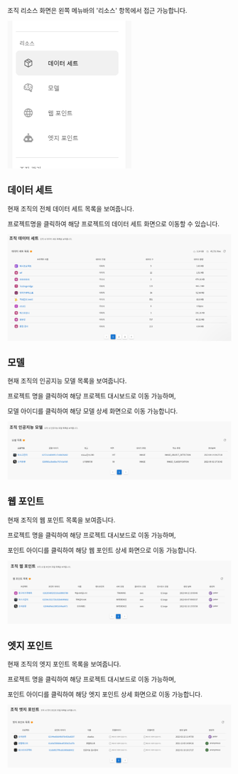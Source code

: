 조직 리소스 화면은 왼쪽 메뉴바의 '리소스' 항목에서 접근 가능합니다.

![img1](https://raw.githubusercontent.com/vazilcompany/vridge-docs/main/guide/img/organization/resources_01.png)  


  

데이터 세트
------


현재 조직의 전체 데이터 세트 목록을 보여줍니다.

프로젝트명을 클릭하여 해당 프로젝트의 데이터 세트 화면으로 이동할 수 있습니다.

  

![img1](https://raw.githubusercontent.com/vazilcompany/vridge-docs/main/guide/img/organization/resources_02.png)  


  

모델
--


현재 조직의 인공지능 모델 목록을 보여줍니다.

프로젝트 명을 클릭하여 해당 프로젝트 대시보드로 이동 가능하며,

모델 아이디를 클릭하여 해당 모델 상세 화면으로 이동 가능합니다.

  

![img1](https://raw.githubusercontent.com/vazilcompany/vridge-docs/main/guide/img/organization/resources_03.png)  


  

웹 포인트
-----


현재 조직의 웹 포인트 목록을 보여줍니다.

프로젝트 명을 클릭하여 해당 프로젝트 대시보드로 이동 가능하며,

포인트 아이디를 클릭하여 해당 웹 포인트 상세 화면으로 이동 가능합니다.

  

![img1](https://raw.githubusercontent.com/vazilcompany/vridge-docs/main/guide/img/organization/resources_04.png)  


  

엣지 포인트
------


현재 조직의 엣지 포인트 목록을 보여줍니다.

프로젝트 명을 클릭하여 해당 프로젝트 대시보드로 이동 가능하며,

포인트 아이디를 클릭하여 해당 엣지 포인트 상세 화면으로 이동 가능합니다.

  

![img1](https://raw.githubusercontent.com/vazilcompany/vridge-docs/main/guide/img/organization/resources_05.png)  
